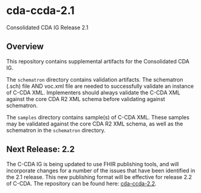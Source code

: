 # cda-ccda-2.1
Consolidated CDA IG Release 2.1

## Overview
This repository contains supplemental artifacts for the Consolidated CDA IG.

The `schematron` directory contains validation artifacts. The schematron (.sch) file AND voc.xml file are needed to successfully validate an instance of C-CDA XML. Implementers should always validate the C-CDA XML against the core CDA R2 XML schema before validating against schematron.

The `samples` directory contains sample(s) of C-CDA XML. These samples may be validated against the core CDA R2 XML schema, as well as the schematron in the `schematron` directory.

## Next Release: 2.2
The C-CDA IG is being updated to use FHIR publishing tools, and will incorporate changes for a number of the issues that have been identified in the 2.1 release. This new publishing format will be effective for release 2.2 of C-CDA. The repository can be found here: [cda-ccda-2.2](https://github.com/HL7/cda-ccda-2.2).
